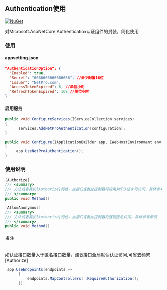 
## Authentication使用
 [![NuGet](https://img.shields.io/nuget/v/NetPro.Authentication.svg)](https://nuget.org/packages/NetPro.Authentication)

对Microsoft.AspNetCore.Authentication认证组件的封装，简化使用

### 使用

#### appsetting.json 

```json
"AuthenticationOption": {
  "Enabled": true,
  "Secret": "6666666666666666", //最少配置16位
  "Issuer": "NetPro.com",
  "AccessTokenExpired": 6, //单位小时
  "RefreshTokenExpired": 168 //单位小时
}

```
#### 启用服务
```csharp
public void ConfigureServices(IServiceCollection services)
{
      services.AddNetProAuthentication(configuration);
}

public void Configure(IApplicationBuilder app, IWebHostEnvironment env)
{
     app.UseNetProAuthentication();
}
```

### 使用说明

``` csharp
[Authorize]
/// <summary>
/// 方法或者类加[Authorize]特性，此接口或者此控制器将启用JWT认证才可访问，具体参考示例
/// </summary>
public void Method()

```

``` csharp
[AllowAnonymous]
/// <summary>
/// 方法或者类加[Authorize]特性，此接口或者此控制器将强制匿名访问，具体参考示例
/// </summary>
public void Method()

```
###### 备注
如认证接口数量大于匿名接口数量，建议接口全局默认认证访问,可省去频繁[Authorize]

``` csharp
 app.UseEndpoints(endpoints =>
      {
          endpoints.MapControllers().RequireAuthorization();
      });

```

